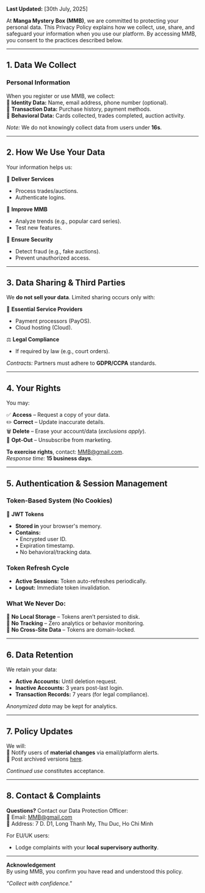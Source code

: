 **Last Updated:** [30th July, 2025]  

At **Manga Mystery Box (MMB)**, we are committed to protecting your personal data. This Privacy Policy explains how we collect, use, share, and safeguard your information when you use our platform. By accessing MMB, you consent to the practices described below.  

---

## 1. Data We Collect  
### Personal Information  
When you register or use MMB, we collect:  
📌 **Identity Data:** Name, email address, phone number (optional).  
📌 **Transaction Data:** Purchase history, payment methods.  
📌 **Behavioral Data:** Cards collected, trades completed, auction activity.   

*Note:* We do not knowingly collect data from users under **16s**.  

---

## 2. How We Use Your Data  
Your information helps us:  

🔹 **Deliver Services**  
- Process trades/auctions.  
- Authenticate logins.  

🔹 **Improve MMB**  
- Analyze trends (e.g., popular card series).  
- Test new features.  

🔹 **Ensure Security**  
- Detect fraud (e.g., fake auctions).  
- Prevent unauthorized access.  


---

## 3. Data Sharing & Third Parties  
We **do not sell your data**. Limited sharing occurs only with:  

🤝 **Essential Service Providers**  
- Payment processors (PayOS).  
- Cloud hosting (Cloud).  

⚖️ **Legal Compliance**  
- If required by law (e.g., court orders).  

*Contracts:* Partners must adhere to **GDPR/CCPA** standards.  

---

## 4. Your Rights  
You may:  

✅ **Access** – Request a copy of your data.  
✏️ **Correct** – Update inaccurate details.  
🗑️ **Delete** – Erase your account/data (*exclusions apply*).  
🚫 **Opt-Out** – Unsubscribe from marketing.  

**To exercise rights**, contact: MMB@gmail.com.  
*Response time:* **15 business days**.  

---

## 5. Authentication & Session Management  

### Token-Based System (No Cookies)  

🔐 **JWT Tokens**  
- **Stored in** your browser's memory.   
- **Contains:**  
  • Encrypted user ID.  
  • Expiration timestamp.  
  • No behavioral/tracking data.  

### Token Refresh Cycle  
- **Active Sessions:** Token auto-refreshes periodically.  
- **Logout:** Immediate token invalidation.   

### What We **Never** Do:  
🚫 **No Local Storage** – Tokens aren’t persisted to disk.  
🚫 **No Tracking** – Zero analytics or behavior monitoring.  
🚫 **No Cross-Site Data** – Tokens are domain-locked.  

---

## 6. Data Retention  
We retain your data:  
- **Active Accounts:** Until deletion request.  
- **Inactive Accounts:** 3 years post-last login.  
- **Transaction Records:** 7 years (for legal compliance).  

*Anonymized data* may be kept for analytics.  

---

## 7. Policy Updates  
We will:  
📢 Notify users of **material changes** via email/platform alerts.  
📅 Post archived versions [here](#).  

*Continued use* constitutes acceptance.  

---

## 8. Contact & Complaints  
**Questions?** Contact our Data Protection Officer:  
📧 Email: MMB@gmail.com  
📌 Address: 7 D. D1, Long Thanh My, Thu Duc, Ho Chi Minh  

For EU/UK users:  
- Lodge complaints with your **local supervisory authority**.  

---

**Acknowledgement**  
By using MMB, you confirm you have read and understood this policy.  

*"Collect with confidence."*  